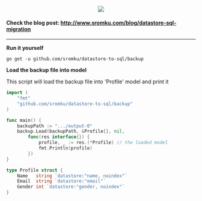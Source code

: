 <p align="center" class="img-md mt15 mb15">
	<img src="http://www.sromku.com/static/img/blog/migration-preview.png"/>
</p>

#### Check the blog post: http://www.sromku.com/blog/datastore-sql-migration
---

**Run it yourself**

`go get -u github.com/sromku/datastore-to-sql/backup`

**Load the backup file into model**

This script will load the backup file into 'Profile' model and print it

``` go
import (
	"fmt"
	"github.com/sromku/datastore-to-sql/backup"
)

func main() {
	backupPath := ".../output-0"
	backup.Load(backupPath, &Profile{}, nil,
		func(res interface{}) {
			profile, _ := res.(*Profile) // the loaded model
			fmt.Println(profile)
		})
}

type Profile struct {
	Name   string `datastore:"name, noindex"`
	Email  string `datastore:"email"`
	Gender int `datastore:"gender, noindex"`
}
```